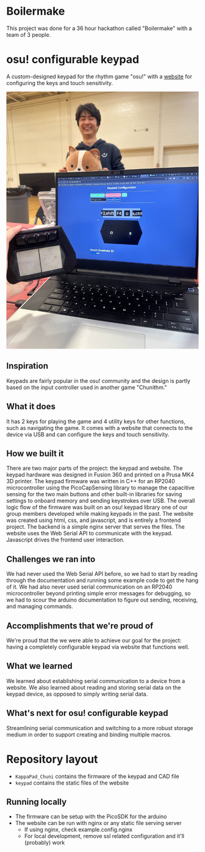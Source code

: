 # Boilermake
This project was done for a 36 hour hackathon called "Boilermake" with a team of 3 people.

# osu! configurable keypad
A custom-designed keypad for the rhythm game "osu!" with a [website](https://keypad.sheppsu.me) for configuring the keys and touch sensitivity.

![keypad.jpg](keypad.jpg)

## Inspiration
Keypads are fairly popular in the osu! community and the design is partly based on the input controller used in another game "Chunithm."

## What it does
It has 2 keys for playing the game and 4 utility keys for other functions, such as navigating the game. It comes with a website that connects to the device via USB and can configure the keys and touch sensitivity.

## How we built it
There are two major parts of the project: the keypad and website. The keypad hardware was designed in Fusion 360 and printed on a Prusa MK4 3D printer.  The keypad firmware was written in C++ for an RP2040 microcontroller using the PicoCapSensing library to manage the capacitive sensing for the two main buttons and other built-in libraries for saving settings to onboard memory and sending keystrokes over USB.  The overall logic flow of the firmware was built on an osu! keypad library one of our group members developed while making keypads in the past. The website was created using html, css, and javascript, and is entirely a frontend project. The backend is a simple nginx server that serves the files. The website uses the Web Serial API to communicate with the keypad. Javascript drives the frontend user interaction.

## Challenges we ran into
We had never used the Web Serial API before, so we had to start by reading through the documentation and running some example code to get the hang of it. We had also never used serial communication on an RP2040 microcontroller beyond printing simple error messages for debugging, so we had to scour the arduino documentation to figure out sending, receiving, and managing commands.

## Accomplishments that we're proud of
We're proud that the we were able to achieve our goal for the project: having a completely configurable keypad via website that functions well.

## What we learned
We learned about establishing serial communication to a device from a website. We also learned about reading and storing serial data on the keypad device, as opposed to simply writing serial data.

## What's next for osu! configurable keypad
Streamlining serial communication and switching to a more robust storage medium in order to support creating and binding multiple macros.

# Repository layout
- `KappaPad_Chuni` contains the firmware of the keypad and CAD file
- `keypad` contains the static files of the website

## Running locally
- The firmware can be setup with the PicoSDK for the arduino
- The website can be run with nginx or any static file serving server
  - If using nginx, check example.config.nginx
  - For local development, remove ssl related configuration and it'll (probably) work